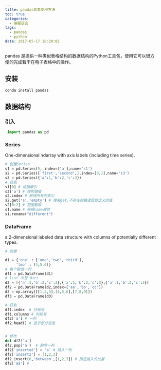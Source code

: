 ```yaml
---
title: pandas基本使用方法
toc: true
categories:
  - 编程语言
tags:
  - pandas
  - python
date: 2017-05-17 18:29:02
---
```


pandas 是提供一种类似表格结构的数据结构的Python工具包，使用它可以很方便的完成若干在电子表格中的操作。

<!-- more -->

## 安装

```python
conda install pandas
```

## 数据结构

### 引入

```python
 import pandas as pd
```

### Series

One-dimensional ndarray with axis labels (including time series).

```python
# 创建Series
s1 = pd.Series(5, index=['a'],name='s1')
s2 = pd.Series(['first','second',],index=[0,1],name='s3')
s3 = pd.Series({'a':1,'b':2,'c':3})
# 获取
s1[0] # 按照索引
s3['a'] # 按照键值
s2.index # 获得所有的索引
s2.get('a','empty') # 使用get,不存在的键返回自定义的值
s2[0:2] # 范围截取
s1.name # 获得name属性
s1.rename("different")
```

### DataFrame

a 2-dimensional labeled data structure with columns of potentially different types.

```python
# 创建

d1 = {'one' : ['one','two','third'],
     'two' : [4,5,6]}
# 每个键值一列
df1 = pd.DataFrame(d1)
# list 中是 dict
d2 = [{'a':1,'b':2,'c':3},{'a':1,'b':2,'c':3},{'a':1,'b':2,'c':3}]
df2 = pd.DataFrame(d2,index=['aa','bb','cc'])
d3 = np.array([[1,2,3],[4,5,6],[7,8,9]])
df3 = pd.DataFrame(d3)

# 获取
df1.index  # 行标号
df1.columns # 列标号
df2['a'] # 一列
df2.head() # 显示部分信息


# 修改
del df2['a']
df2.pop('a')  # 删除一列
df2['inserted'] = 'a' # 插入一列
df2['insert2'] = [1,2,3]
df2.insert(0,'between',[1,2,3]) # 指定插入的位置
df2['aa'] #
```
